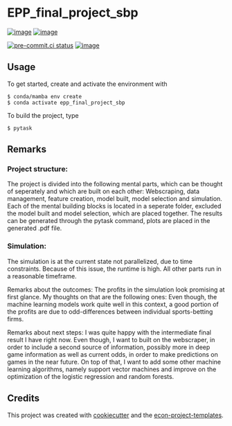 # EPP_final_project_sbp

[![image](https://img.shields.io/github/actions/workflow/status/Fotfake1/epp_final_project_sbp/main.yml?branch=main)](https://github.com/Fotfake1/epp_final_project_sbp/actions?query=branch%3Amain) [![image](https://codecov.io/gh/Fotfake1/epp_final_project_sbp/branch/main/graph/badge.svg)](https://codecov.io/gh/Fotfake1/epp_final_project_sbp)

[![pre-commit.ci status](https://results.pre-commit.ci/badge/github/Fotfake1/epp_final_project_sbp/main.svg)](https://results.pre-commit.ci/latest/github/Fotfake1/epp_final_project_sbp/main)
[![image](https://img.shields.io/badge/code%20style-black-000000.svg)](https://github.com/psf/black)

## Usage

To get started, create and activate the environment with

```console
$ conda/mamba env create
$ conda activate epp_final_project_sbp
```

To build the project, type

```console
$ pytask
```

## Remarks

### Project structure: 
The project is divided into the following mental parts, which can be thought of seperately and which are built on each other: Webscraping, data management, feature creation, model built, model selection and simulation. Each of the mental building blocks is located in a seperate folder, excluded the model built and model selection, which are placed together. The results can be generated through the pytask command, plots are placed in the generated .pdf file.


### Simulation: 
The simulation is at the current state not parallelized, due to time constraints. Because of this issue, the runtime is high. All other parts run in a reasonable timeframe. 

Remarks about the outcomes: 
The profits in the simulation look promising at first glance. My thoughts on that are the following ones: Even though, the machine learning models work quite well in this context, a good portion of the profits are due to odd-differences between individual sports-betting firms. 

Remarks about next steps: 
I was quite happy with the intermediate final result I have right now. Even though, I want to built on the webscraper, in order to include a second source of information, possibly more in deep game information as well as current odds, in order to make predictions on games in the near future. On top of that, I want to add some other machine learning algorithms, namely support vector machines and improve on the optimization of the logistic regression and random forests. 


## Credits

This project was created with [cookiecutter](https://github.com/audreyr/cookiecutter)
and the
[econ-project-templates](https://github.com/OpenSourceEconomics/econ-project-templates).
